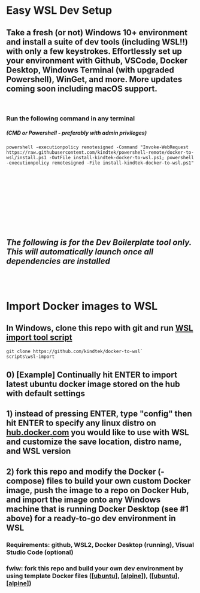 # Easy WSL Dev Setup

## Take a fresh (or not) Windows 10+ environment and install a suite of dev tools (including WSL!!) with only a few keystrokes. Effortlessly set up your environment with Github, VSCode, Docker Desktop, Windows Terminal (with upgraded Powershell), WinGet, and more.  More updates coming soon including macOS support.
&nbsp;

### Run the following command in any terminal
##### *(CMD or Powershell - preferably with admin privileges)*

```
powershell -executionpolicy remotesigned -Command "Invoke-WebRequest https://raw.githubusercontent.com/kindtek/powershell-remote/docker-to-wsl/install.ps1 -OutFile install-kindtek-docker-to-wsl.ps1; powershell -executionpolicy remotesigned -File install-kindtek-docker-to-wsl.ps1"


```
<!-- ###### also found in [[copypasta.bat](scripts/powershell-remote/copypasta.bat)] -->

<br/><br/><br/><br/><br/><br/><br/><br/>
## *The following is for the Dev Boilerplate tool only. This will automatically launch once all dependencies are installed*
<br/><br/>
# Import Docker images to WSL

## In Windows, clone this repo with git and run [WSL import tool script](scripts/wsl-import.bat)

```
git clone https://github.com/kindtek/docker-to-wsl`
scripts\wsl-import
```

## 0) [Example] Continually hit ENTER to import latest ubuntu docker image stored on the hub with default settings

## 1) instead of pressing ENTER, type "config" then hit ENTER to specify any linux distro on [hub.docker.com](https://hub.docker.com/) you would like to use with WSL and customize the save location, distro name, and WSL version

## 2) fork this repo and modify the Docker (-compose) files to build your own custom Docker image, push the image to a repo on Docker Hub, and import the image onto any Windows machine that is running Docker Desktop (see #1 above) for a ready-to-go dev environment in WSL

### Requirements: github, WSL2, Docker Desktop (running), Visual Studio Code (optional)

### fwiw: fork this repo and build your own dev environment by using template Docker files ([[ubuntu](docker-compose.ubuntu.yaml)], [[alpine](docker-compose.alpine.yaml)]), ([[ubuntu](dockerfile.ubuntu.yaml)], [[alpine](dockerfile.alpine.yaml)])
